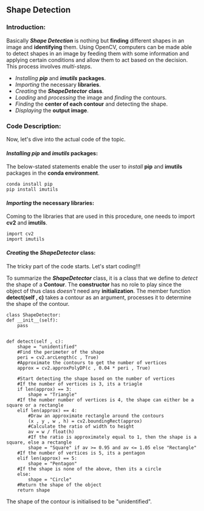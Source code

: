 ## Shape Detection

### Introduction:

Basically ***Shape Detection*** is nothing but **finding** different shapes in an image and **identifying** them. Using OpenCV, computers can be made able to detect shapes in an image by feeding them with some information and applying certain conditions and allow them to act based on the decision. This process involves *multi-steps*.

- *Installing* ***pip*** and ***imutils*** **packages**.
- *Importing* the necessary **libraries**.
- *Creating* the ***ShapeDetector*** **class**.
- *Loading* and *processing* the image and *finding* the contours.
- *Finding* the **center of each contour** and detecting the shape.
- *Displaying* the **output image**.

### Code Description:

Now, let's dive into the actual code of the topic. 

#### *Installing* ***pip*** and ***imutils*** **packages**:

The below-stated statements enable the user to *install* **pip** and **imutils** packages in the **conda environment**.

    conda install pip
    pip install imutils
    
#### *Importing* the necessary **libraries**:

Coming to the libraries that are used in this procedure, one needs to import **cv2** and **imutils**.

    import cv2
    import imutils
 
#### *Creating* the ***ShapeDetector*** **class**:

The tricky part of the code starts. Let's start coding!!!

To summarize the ***ShapeDetector*** class, it is a class that we define to *detect* the shape of a **Contour**. The **constructor** has no role to play since the object of thus class *doesn't* need any **initialization**. The member function **detect(self , c)** takes a contour as an argument, processes it to determine the shape of the contour.

    
    class ShapeDetector:
    def __init__(self):
        pass
        
 
    def detect(self , c):
        shape = "unidentified"
        #Find the perimeter of the shape
        peri = cv2.arcLength(c , True)
        #Approximate the contours to get the number of vertices
        approx = cv2.approxPolyDP(c , 0.04 * peri , True)
        
        #Start detecting the shape based on the number of vertices
        #If the number of vertices is 3, its a triagle
        if len(approx) == 3:
            shape = "Triangle"
        #If the number number of vertices is 4, the shape can either be a square or a rectangle
        elif len(approx) == 4:
            #Draw an approximate rectangle around the contours 
            (x , y , w , h) = cv2.boundingRect(approx)
            #Calculate the ratio of width to height
            av = w / float(h)
            #If the ratio is approximately equal to 1, then the shape is a square, else a rectangle
            shape = "Square" if av >= 0.95 and av <= 1.05 else "Rectangle"
        #If the number of vertices is 5, its a pentagon
        elif len(approx) == 5:
            shape = "Pentagon"
        #If the shape is none of the above, then its a circle
        else:
            shape = "Circle"
        #Return the shape of the object
        return shape
        
The shape of the contour is initialised to be "unidentified". 
